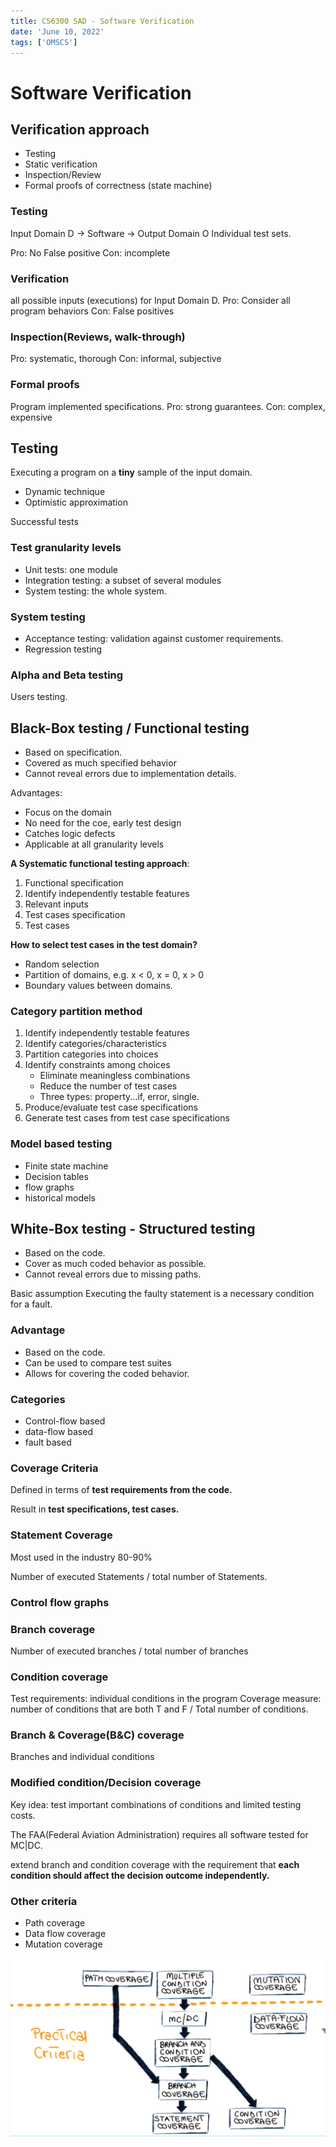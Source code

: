 ```yaml
---
title: CS6300 SAD - Software Verification
date: 'June 10, 2022'
tags: ['OMSCS']
---
```


# Software Verification

## Verification approach

* Testing
* Static verification
* Inspection/Review
* Formal proofs of correctness (state machine)

### Testing

Input Domain D -> Software -> Output Domain O
Individual test sets.

Pro: No False positive
Con: incomplete

### Verification

all possible inputs (executions) for Input Domain D.
Pro: Consider all program behaviors
Con: False positives

### Inspection(Reviews, walk-through)

Pro: systematic, thorough
Con: informal, subjective

### Formal proofs

Program implemented specifications.
Pro: strong guarantees.
Con: complex, expensive

## Testing

Executing a program on a **tiny** sample of the input domain.

* Dynamic technique
* Optimistic approximation

Successful tests

### Test granularity levels

* Unit tests: one module
* Integration testing: a subset of several modules
* System testing: the whole system.

### System testing

* Acceptance testing: validation against customer requirements.
* Regression testing

### Alpha and Beta testing

Users testing.

## Black-Box testing / Functional testing

* Based on specification.
* Covered as much specified behavior
* Cannot reveal errors due to implementation details.

Advantages:

* Focus on the domain
* No need for the coe, early test design
* Catches logic defects
* Applicable at all granularity levels

**A Systematic functional testing approach**:

1. Functional specification
2. Identify independently testable features
3. Relevant inputs
4. Test cases specification
5. Test cases

**How to select test cases in the test domain?**

* Random selection
* Partition of domains, e.g. x < 0, x = 0, x > 0
* Boundary values between domains.

### Category partition method

1. Identify independently testable features
2. Identify categories/characteristics
3. Partition categories into choices
4. Identify constraints among choices
    * Eliminate meaningless combinations
    * Reduce the number of test cases
    * Three types: property...if, error, single.
5. Produce/evaluate test case specifications
6. Generate test cases from test case specifications

### Model based testing

* Finite state machine
* Decision tables
* flow graphs
* historical models

## White-Box testing - Structured testing

* Based on the code.
* Cover as much coded behavior as possible.
* Cannot reveal errors due to missing paths.

Basic assumption
Executing the faulty statement is a necessary condition
for a fault.

### Advantage

* Based on the code.
* Can be used to compare test suites
* Allows for covering the coded behavior.

### Categories

* Control-flow based
* data-flow based
* fault based

### Coverage Criteria

Defined in terms of **test requirements from the code.**

Result in **test specifications, test cases.**

### Statement Coverage

Most used in the industry 80-90%

Number of executed Statements / total number of Statements.

### Control flow graphs

### Branch coverage

Number of executed branches / total number of branches

### Condition coverage

Test requirements: individual conditions in the program
Coverage measure:
number of conditions that are both T and F /
Total number of conditions.

### Branch & Coverage(B&C) coverage

Branches and individual conditions

### Modified condition/Decision coverage

Key idea: test important combinations of conditions and limited testing costs.

The FAA(Federal Aviation Administration) requires all software tested for MC|DC.

extend branch and condition coverage with the requirement that
**each condition should affect the decision outcome independently.**

### Other criteria

* Path coverage
* Data flow coverage
* Mutation coverage

![Test Criteria Subsumption](./img/test-criteria-subsumption.png)
